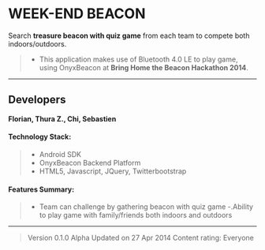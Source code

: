 WEEK-END BEACON
===============

Search **treasure beacon with quiz game** from each team to compete both indoors/outdoors.

> - This application makes use of Bluetooth 4.0 LE to play game, using OnyxBeacon at **Bring Home the Beacon Hackathon 2014**.

----------------


Developers
-----------
**Florian, Thura Z., Chi, Sebastien**


#### Technology Stack:
> - Android SDK
> - OnyxBeacon Backend Platform
> - HTML5, Javascript, JQuery, Twitterbootstrap


#### Features Summary:
> - Team can challenge by gathering beacon with quiz game
> -.Ability to play game with family/friends both indoors and outdoors

----------------


>   Version 0.1.0 Alpha
>   Updated on 27 Apr 2014
>   Content rating: Everyone



